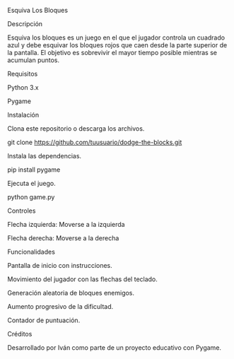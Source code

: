 Esquiva Los Bloques

Descripción

Esquiva los bloques es un juego en el que el jugador controla un cuadrado azul y debe esquivar los bloques rojos que caen desde la parte superior de la pantalla. El objetivo es sobrevivir el mayor tiempo posible mientras se acumulan puntos.

Requisitos

Python 3.x

Pygame

Instalación

Clona este repositorio o descarga los archivos.

git clone https://github.com/tuusuario/dodge-the-blocks.git

Instala las dependencias.

pip install pygame

Ejecuta el juego.

python game.py

Controles

Flecha izquierda: Moverse a la izquierda

Flecha derecha: Moverse a la derecha

Funcionalidades

Pantalla de inicio con instrucciones.

Movimiento del jugador con las flechas del teclado.

Generación aleatoria de bloques enemigos.

Aumento progresivo de la dificultad.

Contador de puntuación.

Créditos

Desarrollado por Iván como parte de un proyecto educativo con Pygame.

